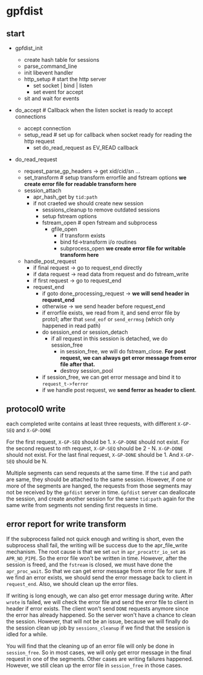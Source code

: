 # gpfdist

## start
- gpfdist_init
    - create hash table for sessions
    - parse_command_line
    - init libevent handler
    - http_setup # start the http server
        - set socket | bind | listen
        - set event for accept
    - sit and wait for events

- do_accept # Callback when the listen socket is ready to accept connections
    - accept connection
    - setup_read # set up for callback when socket ready for reading the http request
        - set do_read_request as EV_READ callback

- do_read_request 
    - request_parse_gp_headers -> get xid/cid/sn ...
    - set_transform # setup transform errorfile and fstream options **we create error file for readable transform here**
    - session_attach
        - apr_hash_get by `tid:path`
        - if not craeted we should create new session
            - sessions_cleanup to remove outdated sessions
            - setup fstream options
            - fstream_open # open fstream and subprocess
                - gfile_open
                    - if transform exists
                    - bind fd->transform i/o routines
                    - subprocess_open **we create error file for writable transform here**
    - handle_post_request
        - if final request -> go to request_end directly
        - if data request -> read data from request and do fstream_write
        - if first request -> go to request_end
        - request_end
            - if goto done_processing_request -> **we will send header in request_end**
            - otherwise -> we send header before request_end
            - if errorfile exists, we read from it, and send error file by proto1; after that `send_eof` or `send_errmsg` (which only happened in read path)
            - do session_end or session_detach
                - if all request in this session is detached, we do session_free
                    - in session_free, we will do fstream_close. **For post request, we can always get error message from error file after that.**
                    - destroy session_pool
            - if session_free, we can get error message and bind it to `request_t->ferror`
            - if we handle post request, we **send ferror as header to client**.

## protocol0 write
each completed write contains at least three requests, with different `X-GP-SEQ` and `X-GP-DONE`

For the first request, `X-GP-SEQ` should be 1. `X-GP-DONE` should not exist.
For the second request to nth request, `X-GP-SEQ` should be 2 - N. `X-GP-DONE` should not exist.
For the last final request, `X-GP-DONE` should be 1. And `X-GP-SEQ` should be N.

Multiple segments can send requests at the same time. If the `tid` and path are same, they should be attached to the same session. 
However, if one or more of the segments are hanged, the requests from those segments may not be received by the `gpfdist` server in time. `Gpfdist` server can deallocate the session, and create another session for the same `tid:path` again for the same write from segments not sending first requests in time.

## error report for write transform
If the subprocess failed not quick enough and writing is short, even the subprocess shall fail, the writing will be success due to the apr_file_write mechanism. The root cause is that we set `out` in `apr_procattr_io_set` as `APR_NO_PIPE`. So the error file won't be written in time.
However, after the session is freed, and the `fstream` is closed, we must have done the `apr_proc_wait`. So that we can get error message from error file for sure.
If we find an error exists, we should send the error message back to client in `request_end`.
Also, we should clean up the error files.

If writing is long enough, we can also get error message during write. After `wrote` is failed, we will check the error file and send the error file to client in header if error exists.
The client won't send `DONE` requests anymore since the error has already happened. So the server won't have a chance to clean the session. However, that will not be an issue, because we will finally do the session clean up job by `sessions_cleanup` if we find that the session is idled for a while.

You will find that the cleaning up of an error file will only be done in `session_free`. So in most cases, we will only get error message in the final request in one of the segments. Other cases are writing failures happened. However, we still clean up the error file in `session_free` in those cases.